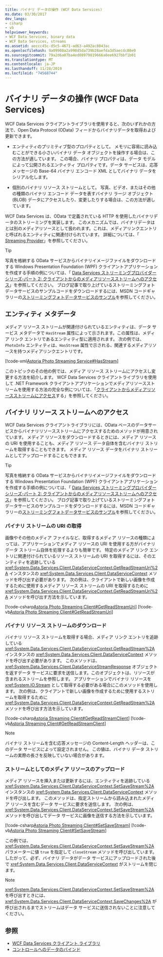 ```yaml
---
title: バイナリ データの操作 (WCF Data Services)
ms.date: 03/30/2017
dev_langs:
- csharp
- vb
helpviewer_keywords:
- WCF Data Services, binary data
- WCF Data Services, streams
ms.assetid: aeccc45c-d5c5-4671-ad63-a492ac8043ac
ms.openlocfilehash: 9a09908a2a998d5da739b28aefda3d5aecdc08e0
ms.sourcegitcommit: 79a2d6a07ba4ed08979819666a0ee6927bbf1b01
ms.translationtype: MT
ms.contentlocale: ja-JP
ms.lasthandoff: 11/28/2019
ms.locfileid: "74568744"
---
```

# <a name="working-with-binary-data-wcf-data-services"></a>バイナリ データの操作 (WCF Data Services)

WCF Data Services クライアントライブラリを使用すると、次のいずれかの方法で、Open Data Protocol (OData) フィードからバイナリデータを取得および更新できます。

- エンティティのプリミティブ型のプロパティとして。 メモリに容易に読み込むことができる小さいバイナリ データ オブジェクトを操作する場合は、この方法が適しています。 この場合、バイナリ プロパティは、データ モデルによって公開されるエンティティ プロパティです。データ サービスは、応答メッセージの Base-64 バイナリ エンコード XML としてバイナリ データをシリアル化します。

- 個別のバイナリ リソース ストリームとして。 写真、ビデオ、またはその他の種類のバイナリ エンコード データを表すバイナリ ラージ オブジェクト (BLOB) データにアクセスしたり、変更したりする場合は、この方法が適しています。

WCF Data Services は、OData で定義されている HTTP を使用したバイナリデータのストリーミングを実装します。 このメカニズムでは、バイナリデータはとは別のメディアリソースとして扱われます。これは、メディアリンクエントリと呼ばれるエンティティに関連付けられています。 詳細については、「 [Streaming Provider](streaming-provider-wcf-data-services.md)」を参照してください。

> [!TIP]
> 写真を格納する OData サービスからバイナリイメージファイルをダウンロードする Windows Presentation Foundation (WPF) クライアントアプリケーションを作成する手順の例については、「 [Data Services ストリーミングプロバイダーシリーズ-パート 2: クライアントからのメディアリソースストリームへのアクセス](https://go.microsoft.com/fwlink/?LinkId=201637)」を参照してください。 ブログ記事で取り上げているストリーミングフォトデータサービスのサンプルコードをダウンロードするには、MSDN コードギャラリーの[ストリーミングフォトデータサービスのサンプル](https://go.microsoft.com/fwlink/?LinkId=198988)を参照してください。

## <a name="entity-metadata"></a>エンティティ メタデータ

メディア リソース ストリームが関連付けられているエンティティは、データ サービス メタデータで `HasStream` 属性によって示されます。この属性は、メディア リンク エントリであるエンティティ型に適用されます。 次の例では、`PhotoInfo` エンティティは、`HasStream` 属性で示される、関連するメディアリソースを持つメディアリンクエントリです。

[!code-xml[Astoria Photo Streaming Service#HasStream](../../../../samples/snippets/xml/VS_Snippets_Misc/astoria_photo_streaming_service/xml/photodata.edmx#hasstream)]

このトピックのその他の例では、メディア リソース ストリームにアクセスし変更する方法を紹介します。 WCF Data Services クライアントライブラリを使用して .NET Framework クライアントアプリケーションでメディアリソースストリームを使用する方法の完全な例については、「[クライアントからメディアリソースストリームにアクセス](https://go.microsoft.com/fwlink/?LinkID=201637)する」を参照してください。

## <a name="accessing-the-binary-resource-stream"></a>バイナリ リソース ストリームへのアクセス

WCF Data Services クライアントライブラリには、OData ベースのデータサービスからバイナリリソースストリームにアクセスするためのメソッドが用意されています。 メディア リソースをダウンロードするときには、メディア リソースの URI を使用することも、メディア リソース データ自体を含むバイナリ ストリームを取得することもできます。 メディア リソース データをバイナリ ストリームとしてアップロードすることもできます。

> [!TIP]
> 写真を格納する OData サービスからバイナリイメージファイルをダウンロードする Windows Presentation Foundation (WPF) クライアントアプリケーションを作成する手順の例については、「 [Data Services ストリーミングプロバイダーシリーズ-パート 2: クライアントからのメディアリソースストリームへのアクセス](https://go.microsoft.com/fwlink/?LinkId=201637)」を参照してください。 ブログ記事で取り上げているストリーミングフォトデータサービスのサンプルコードをダウンロードするには、MSDN コードギャラリーの[ストリーミングフォトデータサービスのサンプル](https://go.microsoft.com/fwlink/?LinkId=198988)を参照してください。

### <a name="getting-the-uri-of-the-binary-stream"></a>バイナリ ストリームの URI の取得

画像やその他のメディア ファイルなど、取得するメディア リソースの種類によっては、アプリケーションでメディア リソースの URI を使用する方がバイナリ データ ストリーム自体を処理するよりも簡単です。 特定のメディア リンク エントリに関連付けられているリソース ストリームの URI を取得するには、そのエンティティを追跡している <xref:System.Data.Services.Client.DataServiceContext.GetReadStreamUri%2A> インスタンスの <xref:System.Data.Services.Client.DataServiceContext> メソッドを呼び出す必要があります。 次の例は、クライアントで新しい画像を作成するために使用するメディア リソース ストリームの URI を取得するために <xref:System.Data.Services.Client.DataServiceContext.GetReadStreamUri%2A> メソッドを呼び出す方法を示しています。

[!code-csharp[Astoria Photo Streaming Client#GetReadStreamUri](../../../../samples/snippets/csharp/VS_Snippets_Misc/astoria_photo_streaming_client/cs/photowindow.xaml.cs#getreadstreamuri)]
[!code-vb[Astoria Photo Streaming Client#GetReadStreamUri](../../../../samples/snippets/visualbasic/VS_Snippets_Misc/astoria_photo_streaming_client/vb/photowindow.xaml.vb#getreadstreamuri)]

### <a name="downloading-the-binary-resource-stream"></a>バイナリ リソース ストリームのダウンロード

バイナリ リソース ストリームを取得する場合、メディア リンク エントリを追跡している <xref:System.Data.Services.Client.DataServiceContext.GetReadStream%2A> インスタンスの <xref:System.Data.Services.Client.DataServiceContext> メソッドを呼び出す必要があります。 このメソッドは、<xref:System.Data.Services.Client.DataServiceStreamResponse> オブジェクトを返すデータ サービスに要求を送信します。このオブジェクトは、リソースが含まれるストリームを参照します。 アプリケーションでバイナリ リソースを <xref:System.IO.Stream> として取得する必要がある場合にこのメソッドを使用します。 次の例は、クライアントで新しい画像を作成するために使用するストリームを取得するために <xref:System.Data.Services.Client.DataServiceContext.GetReadStream%2A> メソッドを呼び出す方法を示しています。

[!code-csharp[Astoria Streaming Client#GetReadStreamClient](../../../../samples/snippets/csharp/VS_Snippets_Misc/astoria_streaming_client/cs/customerphotowindow.xaml.cs#getreadstreamclient)]
[!code-vb[Astoria Streaming Client#GetReadStreamClient](../../../../samples/snippets/visualbasic/VS_Snippets_Misc/astoria_streaming_client/vb/customerphotowindow.xaml.vb#getreadstreamclient)]

> [!NOTE]
> バイナリ ストリームを含む応答メッセージの Content-Length ヘッダーは、このデータ サービスによって設定されません。 この値は、バイナリ データ ストリームの実際の長さを反映していない場合があります。

### <a name="uploading-a-media-resource-as-a-stream"></a>ストリームとしてのメディア リソースのアップロード

メディア リソースを挿入または更新するには、エンティティを追跡している <xref:System.Data.Services.Client.DataServiceContext.SetSaveStream%2A> インスタンスの <xref:System.Data.Services.Client.DataServiceContext> メソッドを呼び出します。 このメソッドは、指定ストリームから読み込まれたメディア リソースを含むデータ サービスに要求を送信します。 次の例は、<xref:System.Data.Services.Client.DataServiceContext.SetSaveStream%2A> メソッドを呼び出してデータ サービスに画像を送信する方法を示しています。

[!code-csharp[Astoria Photo Streaming Client#SetSaveStream](../../../../samples/snippets/csharp/VS_Snippets_Misc/astoria_photo_streaming_client/cs/photodetailswindow.xaml.cs#setsavestream)]
[!code-vb[Astoria Photo Streaming Client#SetSaveStream](../../../../samples/snippets/visualbasic/VS_Snippets_Misc/astoria_photo_streaming_client/vb/photodetailswindow.xaml.vb#setsavestream)]

この例では、<xref:System.Data.Services.Client.DataServiceContext.SetSaveStream%2A> パラメーターに値 `true` を指定して `closeStream` メソッドを呼び出しています。 したがって、必ず、バイナリ データがデータ サービスにアップロードされた後で <xref:System.Data.Services.Client.DataServiceContext> がストリームを閉じます。

> [!NOTE]
> <xref:System.Data.Services.Client.DataServiceContext.SetSaveStream%2A> を呼び出すときには、<xref:System.Data.Services.Client.DataServiceContext.SaveChanges%2A> が呼び出されるまでストリームはデータ サービスに送信されないことに注意してください。

## <a name="see-also"></a>参照

- [WCF Data Services クライアント ライブラリ](wcf-data-services-client-library.md)
- [コントロールへのデータのバインド](binding-data-to-controls-wcf-data-services.md)
